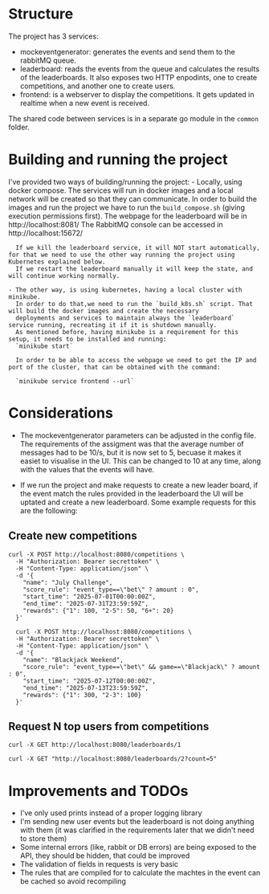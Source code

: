 # Structure
The project has 3 services:
- mockeventgenerator: generates the events and send them to the rabbitMQ queue.
- leaderboard: reads the events from the queue and calculates the results of the leaderboards. 
                It also exposes two HTTP enpodints, one to create competitions, and another one to create users.
- frontend: is a webserver to display the competitions. It gets updated in realtime when a new event is received.

The shared code between services is in a separate go module in the `common` folder.

# Building and running the project

I've provided two ways of building/running the project:
    - Locally, using docker compose. The services will run in docker images and a local network will be created so that
      they can communicate.
      In order to build the images and run the project we have to run the `build_compose.sh` (giving execution permissions first).
      The webpage for the leaderboard will be in http://localhost:8081/
      The RabbitMQ console can be accessed in http://localhost:15672/

      If we kill the leaderboard service, it will NOT start automatically, for that we need to use the other way running the project using Kubernetes explained below. 
      If we restart the leaderboard manually it will keep the state, and will continue working normally.

    - The other way, is using kubernetes, having a local cluster with minikube.
      In order to do that,we need to run the `build_k8s.sh` script. That will build the docker images and create the necessary
      deployments and services to maintain always the `leaderboard` service running, recreating it if it is shutdown manually.
      As mentioned before, having minikube is a requirement for this setup, it needs to be installed and running:
      `minikube start`
    
      In order to be able to access the webpage we need to get the IP and port of the cluster, that can be obtained with the command:

      `minikube service frontend --url`


# Considerations
- The mockeventgenerator parameters can be adjusted in the config file. The requirements of the assigment was that the average number of messages had to be 10/s, but it is now set to 5, becuase it makes it easiet to visualise in the UI.
This can be changed to 10 at any time, along with the values that the events will have.

- If we run the project and make requests to create a new leader board, if the event match the rules provided in the leaderboard
the UI will be uptated and create a new leaderboard. Some example requests for this are the following:

## Create new competitions

```
curl -X POST http://localhost:8080/competitions \
  -H "Authorization: Bearer secrettoken" \
  -H "Content-Type: application/json" \
  -d '{
    "name": "July Challenge",
    "score_rule": "event_type==\"bet\" ? amount : 0",
    "start_time": "2025-07-01T00:00:00Z",
    "end_time": "2025-07-31T23:59:59Z",
    "rewards": {"1": 100, "2-5": 50, "6+": 20}
  }'
  ```

```
  curl -X POST http://localhost:8080/competitions \
  -H "Authorization: Bearer secrettoken" \
  -H "Content-Type: application/json" \
  -d '{
    "name": "Blackjack Weekend",
    "score_rule": "event_type==\"bet\" && game==\"Blackjack\" ? amount : 0",
    "start_time": "2025-07-12T00:00:00Z",
    "end_time": "2025-07-13T23:59:59Z",
    "rewards": {"1": 300, "2-3": 100}
  }'
```

## Request N top users from competitions

```
curl -X GET http://localhost:8080/leaderboards/1
```
```
curl -X GET "http://localhost:8080/leaderboards/2?count=5"
```

# Improvements and TODOs

- I've only used prints instead of a proper logging library
- I'm sending new user events but the leaderboard is not doing anything with them (it was clarified in the requirements later that we didn't need to store them)
- Some internal errors (like, rabbit or DB errors) are being exposed to the API, they should be hidden, that could be improved
- The validation of fields in requests is very basic
- The rules that are compiled for to calculate the machtes in the event can be cached so avoid recompiling


